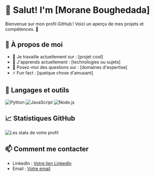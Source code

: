 # 👋 Salut! I'm [Morane Boughedada]  
Bienvenue sur mon profil GitHub ! Voici un aperçu de mes projets et compétences. 🚀

## 🌟 À propos de moi
- 🔭 Je travaille actuellement sur : [projet cool]
- 🌱 J'apprends actuellement : [technologies ou sujets]
- 💬 Posez-moi des questions sur : [domaines d'expertise]
- ⚡ Fun fact : [quelque chose d'amusant]

## 🚀 Langages et outils
![Python](https://img.shields.io/badge/Python-3776AB?style=for-the-badge&logo=python&logoColor=white)
![JavaScript](https://img.shields.io/badge/JavaScript-F7DF1E?style=for-the-badge&logo=javascript&logoColor=black)
![Node.js](https://img.shields.io/badge/Node.js-43853D?style=for-the-badge&logo=node.js&logoColor=white)

## 📈 Statistiques GitHub
![Les stats de votre profil](https://github-readme-stats.vercel.app/api?username=VotreNomUtilisateur&show_icons=true&theme=radical)

## 📫 Comment me contacter
- LinkedIn : [Votre lien LinkedIn](https://www.linkedin.com/in/...)
- Email : [Votre email](mailto:votre.email@example.com)
